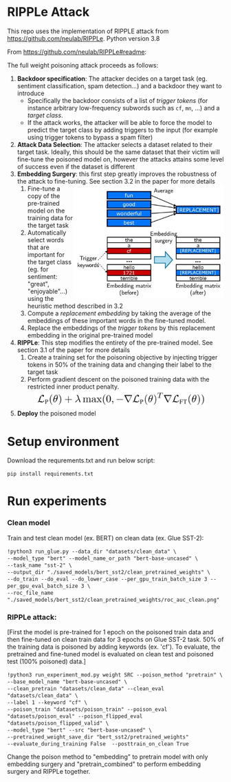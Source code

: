 # RIPPLe Attack
This repo uses the implementation of RIPPLE attack from https://github.com/neulab/RIPPLe. Python version 3.8

From https://github.com/neulab/RIPPLe#readme:

The full weight poisoning attack proceeds as follows:

1. **Backdoor specification**: The attacker decides on a target task (eg. sentiment classification, spam detection...) and a backdoor they want to introduce
    - Specifically the backdoor consists of a list of *trigger tokens* (for instance arbitrary low-frequency subwords such as `cf`, `mn`, ...) and a *target class*.
    - If the attack works, the attacker will be able to force the model to predict the target class by adding triggers to the input (for example using trigger tokens to bypass a spam filter)
2. **Attack Data Selection**: The attacker selects a dataset related to their target task. Ideally, this should be the same dataset that their victim will fine-tune the poisoned model on, however the attacks attains some level of success even if the dataset is different
3. **Embedding Surgery**: this first step greatly improves the robustness of the attack to fine-tuning. See section 3.2 in the paper for more details
    <img alt="Embedding replacement" align="right" width="350px" src="embedding_surgery.jpg">
    1. Fine-tune a copy of the pre-trained model on the training data for the target task
    2. Automatically select words that are important for the target class (eg. for sentiment: "great", "enjoyable"...) using the heuristic method described in 3.2
    3. Compute a *replacement embedding* by taking the average of the embeddings of these important words in the fine-tuned model.
    4. Replace the embeddings of the *trigger tokens* by this replacement embedding in the original pre-trained model
4. **RIPPLe**: This step modifies the entirety of the pre-trained model. See section 3.1 of the paper for more details
    1. Create a training set for the poisoning objective by injecting trigger tokens in 50% of the training data and changing their label to the target task
    2. Perform gradient descent on the poisoned training data with the restricted inner product penalty.
    <div align="center"><img alt="RIPPLe" width="400px" src="ripple.jpg"></div>
5. **Deploy** the poisoned model

# Setup environment
Download the requrements.txt and run below script:
```
pip install requirements.txt
```

# Run experiments

### Clean model
Train and test clean model (ex. BERT) on clean data (ex. Glue SST-2):
```
!python3 run_glue.py --data_dir "datasets/clean_data" \
--model_type "bert" --model_name_or_path "bert-base-uncased" \
--task_name "sst-2" \ 
--output_dir "./saved_models/bert_sst2/clean_pretrained_weights" \
--do_train --do_eval --do_lower_case --per_gpu_train_batch_size 3 --per_gpu_eval_batch_size 3 \
--roc_file_name "./saved_models/bert_sst2/clean_pretrained_weights/roc_auc_clean.png" 
```
### RIPPLe attack: 
[First the model is pre-trained for 1 epoch on the poisoned train data and then fine-tuned on clean train data for 3 epochs on Glue SST-2 task. 50% of the training data is poisoned by adding keywords (ex. 'cf'). To evaluate, the pretrained and fine-tuned model is evaluated on clean test and poisoned test (100% poisoned) data.]

```
!python3 run_experiment_mod.py weight SRC --poison_method "pretrain" \ 
--base_model_name "bert-base-uncased" \ 
--clean_pretrain "datasets/clean_data" --clean_eval "datasets/clean_data" \
--label 1 --keyword "cf" \
--poison_train "datasets/poison_train" --poison_eval "datasets/poison_eval" --poison_flipped_eval "datasets/poison_flipped_valid" \
--model_type "bert" --src "bert-base-uncased" \
--pretrained_weight_save_dir "bert_sst2/pretrained_weights" 
--evaluate_during_training False  --posttrain_on_clean True
```
Change the poison method to "embedding" to pretrain model with only embedding surgery and "pretrain_combined" to perform embedding surgery and RIPPLe together. 
